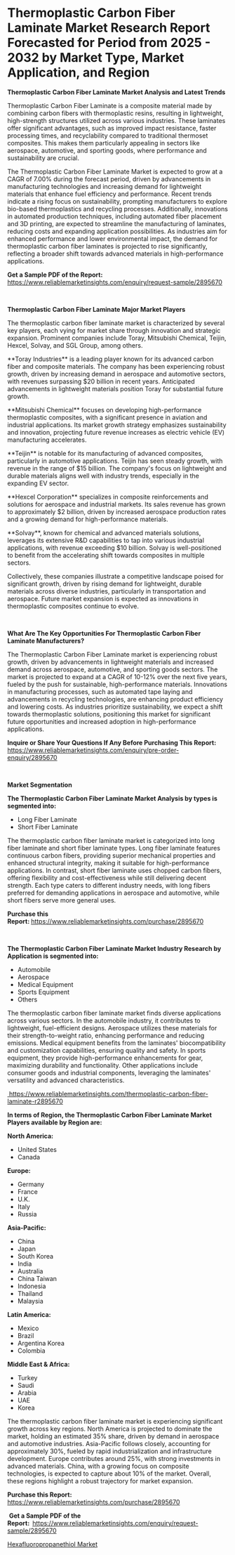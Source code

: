 <p><h1>Thermoplastic Carbon Fiber Laminate Market Research Report Forecasted for Period from 2025 -  2032 by Market Type, Market Application, and Region</h1></p><p><strong>Thermoplastic Carbon Fiber Laminate Market Analysis and Latest Trends</strong></p>
<p><p>Thermoplastic Carbon Fiber Laminate is a composite material made by combining carbon fibers with thermoplastic resins, resulting in lightweight, high-strength structures utilized across various industries. These laminates offer significant advantages, such as improved impact resistance, faster processing times, and recyclability compared to traditional thermoset composites. This makes them particularly appealing in sectors like aerospace, automotive, and sporting goods, where performance and sustainability are crucial.</p><p>The Thermoplastic Carbon Fiber Laminate Market is expected to grow at a CAGR of 7.00% during the forecast period, driven by advancements in manufacturing technologies and increasing demand for lightweight materials that enhance fuel efficiency and performance. Recent trends indicate a rising focus on sustainability, prompting manufacturers to explore bio-based thermoplastics and recycling processes. Additionally, innovations in automated production techniques, including automated fiber placement and 3D printing, are expected to streamline the manufacturing of laminates, reducing costs and expanding application possibilities. As industries aim for enhanced performance and lower environmental impact, the demand for thermoplastic carbon fiber laminates is projected to rise significantly, reflecting a broader shift towards advanced materials in high-performance applications.</p></p>
<p><strong>Get a Sample PDF of the Report:&nbsp;</strong> <a href="https://www.reliablemarketinsights.com/enquiry/request-sample/2895670?utm_campaign=3188&utm_medium=2&utm_source=Github&utm_content=ia&utm_term=15032025&utm_id=thermoplastic-carbon-fiber-laminate">https://www.reliablemarketinsights.com/enquiry/request-sample/2895670</a></p>
<p>&nbsp;</p>
<p><strong>Thermoplastic Carbon Fiber Laminate Major Market Players</strong></p>
<p><p>The thermoplastic carbon fiber laminate market is characterized by several key players, each vying for market share through innovation and strategic expansion. Prominent companies include Toray, Mitsubishi Chemical, Teijin, Hexcel, Solvay, and SGL Group, among others.</p><p>**Toray Industries** is a leading player known for its advanced carbon fiber and composite materials. The company has been experiencing robust growth, driven by increasing demand in aerospace and automotive sectors, with revenues surpassing $20 billion in recent years. Anticipated advancements in lightweight materials position Toray for substantial future growth.</p><p>**Mitsubishi Chemical** focuses on developing high-performance thermoplastic composites, with a significant presence in aviation and industrial applications. Its market growth strategy emphasizes sustainability and innovation, projecting future revenue increases as electric vehicle (EV) manufacturing accelerates.</p><p>**Teijin** is notable for its manufacturing of advanced composites, particularly in automotive applications. Teijin has seen steady growth, with revenue in the range of $15 billion. The company's focus on lightweight and durable materials aligns well with industry trends, especially in the expanding EV sector.</p><p>**Hexcel Corporation** specializes in composite reinforcements and solutions for aerospace and industrial markets. Its sales revenue has grown to approximately $2 billion, driven by increased aerospace production rates and a growing demand for high-performance materials.</p><p>**Solvay**, known for chemical and advanced materials solutions, leverages its extensive R&D capabilities to tap into various industrial applications, with revenue exceeding $10 billion. Solvay is well-positioned to benefit from the accelerating shift towards composites in multiple sectors.</p><p>Collectively, these companies illustrate a competitive landscape poised for significant growth, driven by rising demand for lightweight, durable materials across diverse industries, particularly in transportation and aerospace. Future market expansion is expected as innovations in thermoplastic composites continue to evolve.</p></p>
<p>&nbsp;</p>
<p><strong>What Are The Key Opportunities For Thermoplastic Carbon Fiber Laminate Manufacturers?</strong></p>
<p><p>The Thermoplastic Carbon Fiber Laminate market is experiencing robust growth, driven by advancements in lightweight materials and increased demand across aerospace, automotive, and sporting goods sectors. The market is projected to expand at a CAGR of 10-12% over the next five years, fueled by the push for sustainable, high-performance materials. Innovations in manufacturing processes, such as automated tape laying and advancements in recycling technologies, are enhancing product efficiency and lowering costs. As industries prioritize sustainability, we expect a shift towards thermoplastic solutions, positioning this market for significant future opportunities and increased adoption in high-performance applications.</p></p>
<p><strong>Inquire or Share Your Questions If Any Before Purchasing This Report:</strong> <a href="https://www.reliablemarketinsights.com/enquiry/pre-order-enquiry/2895670?utm_campaign=3188&utm_medium=2&utm_source=Github&utm_content=ia&utm_term=15032025&utm_id=thermoplastic-carbon-fiber-laminate">https://www.reliablemarketinsights.com/enquiry/pre-order-enquiry/2895670</a></p>
<p>&nbsp;</p>
<p><strong>Market Segmentation</strong></p>
<p><strong>The Thermoplastic Carbon Fiber Laminate Market Analysis by types is segmented into:</strong></p>
<p><ul><li>Long Fiber Laminate</li><li>Short Fiber Laminate</li></ul></p>
<p><p>The thermoplastic carbon fiber laminate market is categorized into long fiber laminate and short fiber laminate types. Long fiber laminate features continuous carbon fibers, providing superior mechanical properties and enhanced structural integrity, making it suitable for high-performance applications. In contrast, short fiber laminate uses chopped carbon fibers, offering flexibility and cost-effectiveness while still delivering decent strength. Each type caters to different industry needs, with long fibers preferred for demanding applications in aerospace and automotive, while short fibers serve more general uses.</p></p>
<p><strong>Purchase this Report:&nbsp;</strong><a href="https://www.reliablemarketinsights.com/purchase/2895670?utm_campaign=3188&utm_medium=2&utm_source=Github&utm_content=ia&utm_term=15032025&utm_id=thermoplastic-carbon-fiber-laminate">https://www.reliablemarketinsights.com/purchase/2895670</a></p>
<p>&nbsp;</p>
<p><strong>The Thermoplastic Carbon Fiber Laminate Market Industry Research by Application is segmented into:</strong></p>
<p><ul><li>Automobile</li><li>Aerospace</li><li>Medical Equipment</li><li>Sports Equipment</li><li>Others</li></ul></p>
<p><p>The thermoplastic carbon fiber laminate market finds diverse applications across various sectors. In the automobile industry, it contributes to lightweight, fuel-efficient designs. Aerospace utilizes these materials for their strength-to-weight ratio, enhancing performance and reducing emissions. Medical equipment benefits from the laminates' biocompatibility and customization capabilities, ensuring quality and safety. In sports equipment, they provide high-performance enhancements for gear, maximizing durability and functionality. Other applications include consumer goods and industrial components, leveraging the laminates' versatility and advanced characteristics.</p></p>
<p><a href="https://www.reliablemarketinsights.com/thermoplastic-carbon-fiber-laminate-r2895670?utm_campaign=3188&utm_medium=2&utm_source=Github&utm_content=ia&utm_term=15032025&utm_id=thermoplastic-carbon-fiber-laminate">&nbsp;https://www.reliablemarketinsights.com/thermoplastic-carbon-fiber-laminate-r2895670</a></p>
<p><strong>In terms of Region, the Thermoplastic Carbon Fiber Laminate Market Players available by Region are:</strong></p>
<p>
    <p> <strong> North America: </strong>
        <ul>
            <li>United States</li>
            <li>Canada</li>
        </ul>
        </p> 
    <p> <strong> Europe: </strong>
        <ul>
            <li>Germany</li>
            <li>France</li>
            <li>U.K.</li>
            <li>Italy</li>
            <li>Russia</li>
        </ul>
        </p> 
    <p> <strong> Asia-Pacific: </strong>
        <ul>
            <li>China</li>
            <li>Japan</li>
            <li>South Korea</li>
            <li>India</li>
            <li>Australia</li>
            <li>China Taiwan</li>
            <li>Indonesia</li>
            <li>Thailand</li>
            <li>Malaysia</li>
        </ul>
        </p> 
    <p> <strong> Latin America: </strong>
        <ul>
            <li>Mexico</li>
            <li>Brazil</li>
            <li>Argentina Korea</li>
            <li>Colombia</li>
        </ul>
        </p> 
    <p> <strong> Middle East & Africa: </strong>
        <ul>
            <li>Turkey</li>
            <li>Saudi</li>
            <li>Arabia</li>
            <li>UAE</li>
            <li>Korea</li>
        </ul>
    </p>
    </p>
<p><p>The thermoplastic carbon fiber laminate market is experiencing significant growth across key regions. North America is projected to dominate the market, holding an estimated 35% share, driven by demand in aerospace and automotive industries. Asia-Pacific follows closely, accounting for approximately 30%, fueled by rapid industrialization and infrastructure development. Europe contributes around 25%, with strong investments in advanced materials. China, with a growing focus on composite technologies, is expected to capture about 10% of the market. Overall, these regions highlight a robust trajectory for market expansion.</p></p>
<p><strong>Purchase this Report: </strong><a href="https://www.reliablemarketinsights.com/purchase/2895670?utm_campaign=3188&utm_medium=2&utm_source=Github&utm_content=ia&utm_term=15032025&utm_id=thermoplastic-carbon-fiber-laminate">https://www.reliablemarketinsights.com/purchase/2895670</a></p>
<p>&nbsp;<strong>Get a Sample PDF of the Report:&nbsp;&nbsp;</strong><a href="https://www.reliablemarketinsights.com/enquiry/request-sample/2895670?utm_campaign=3188&utm_medium=2&utm_source=Github&utm_content=ia&utm_term=15032025&utm_id=thermoplastic-carbon-fiber-laminate">https://www.reliablemarketinsights.com/enquiry/request-sample/2895670</a></p>
<p><strong></strong></p>
<p><p><a href="https://github.com/osamhcombre/Market-Research-Report-List-1/blob/main/hexafluoropropanethiol-market.md?utm_campaign=3188&utm_medium=2&utm_source=Github&utm_content=ia&utm_term=15032025&utm_id=thermoplastic-carbon-fiber-laminate">Hexafluoropropanethiol Market</a></p></p>